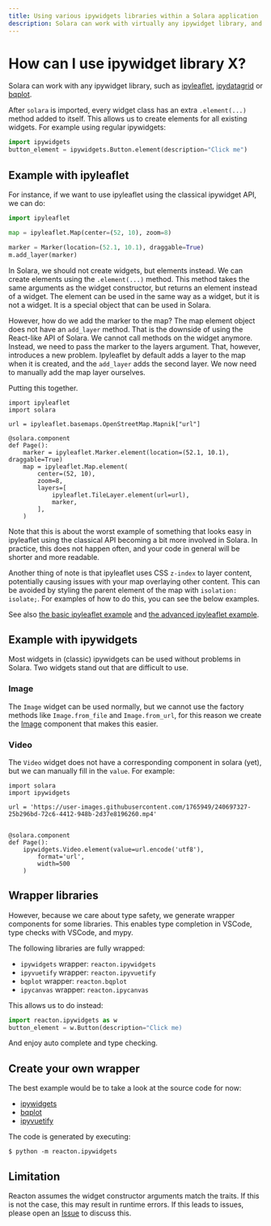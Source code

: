 ```yaml
---
title: Using various ipywidgets libraries within a Solara application
description: Solara can work with virtually any ipywidget library, and enables powerful interactivity with libraries like ipyleaflet, ipydatagrid, and bqplot
---
```

# How can I use ipywidget library X?

Solara can work with any ipywidget library, such as [ipyleaflet](https://github.com/jupyter-widgets/ipyleaflet), [ipydatagrid](https://github.com/bloomberg/ipydatagrid) or [bqplot](https://github.com/bqplot/bqplot).

After `solara` is imported, every widget class has an extra `.element(...)` method added to itself. This allows us to create elements for all existing widgets. For example using regular ipywidgets:

```python
import ipywidgets
button_element = ipywidgets.Button.element(description="Click me")
```

## Example with ipyleaflet

For instance, if we want to use ipyleaflet using the classical ipywidget API, we can do:

```python
import ipyleaflet

map = ipyleaflet.Map(center=(52, 10), zoom=8)

marker = Marker(location=(52.1, 10.1), draggable=True)
m.add_layer(marker)
```

In Solara, we should not create widgets, but elements instead. We can create elements using the `.element(...)` method. This method takes the same arguments as the widget constructor, but returns an element instead of a widget. The element can be used in the same way as a widget, but it is not a widget. It is a special object that can be used in Solara.

However, how do we add the marker to the map? The map element object does not have an `add_layer` method. That is the downside of using the React-like API of Solara. We cannot call methods on the widget
anymore. Instead, we need to pass the marker to the layers argument. That, however, introduces a new problem. Ipyleaflet by default adds a layer to the map when it is created, and the `add_layer` adds the second layer. We now need to manually add the map layer ourselves.

Putting this together.
```solara
import ipyleaflet
import solara

url = ipyleaflet.basemaps.OpenStreetMap.Mapnik["url"]

@solara.component
def Page():
    marker = ipyleaflet.Marker.element(location=(52.1, 10.1), draggable=True)
    map = ipyleaflet.Map.element(
        center=(52, 10),
        zoom=8,
        layers=[
            ipyleaflet.TileLayer.element(url=url),
            marker,
        ],
    )
```

Note that this is about the worst example of something that looks easy in ipyleaflet using the classical API becoming a bit more involved in Solara.
In practice, this does not happen often, and your code in general will be shorter and more readable.

Another thing of note is that ipyleaflet uses CSS `z-index` to layer content, potentially causing issues with your map overlaying other content. This can be avoided by styling the parent element of the map with `isolation: isolate;`. For examples of how to do this, you can see the below examples.

See also [the basic ipyleaflet example](/examples/libraries/ipyleaflet) and [the advanced ipyleaflet example](/examples/libraries/ipyleaflet_advanced).

## Example with ipywidgets

Most widgets in (classic) ipywidgets can be used without problems in Solara. Two widgets stand out that are difficult to use.

### Image

The `Image` widget can be used normally, but we cannot use the factory methods like `Image.from_file` and `Image.from_url`, for this reason we create the [Image](/api/image) component that
makes this easier.

### Video

The `Video` widget does not have a corresponding component in solara (yet), but we can manually fill in the `value`. For example:

```solara
import solara
import ipywidgets

url = 'https://user-images.githubusercontent.com/1765949/240697327-25b296bd-72c6-4412-948b-2d37e8196260.mp4'


@solara.component
def Page():
    ipywidgets.Video.element(value=url.encode('utf8'),
        format='url',
        width=500
    )

```

## Wrapper libraries

However, because we care about type safety, we generate wrapper components for some libraries. This enables type completion in VSCode, type checks with VSCode, and mypy.

The following libraries are fully wrapped:

  * `ipywidgets` wrapper: `reacton.ipywidgets`
  * `ipyvuetify` wrapper: `reacton.ipyvuetify`
  * `bqplot` wrapper: `reacton.bqplot`
  * `ipycanvas` wrapper: `reacton.ipycanvas`

This allows us to do instead:
```python
import reacton.ipywidgets as w
button_element = w.Button(description="Click me)
```

And enjoy auto complete and type checking.

## Create your own wrapper

The best example would be to take a look at the source code for now:

  * [ipywidgets](https://github.com/widgetti/reacton/blob/master/reacton/ipywidgets.py)
  * [bqplot](https://github.com/widgetti/reacton/blob/master/reacton/bqplot.py)
  * [ipyvuetify](https://github.com/widgetti/reacton/blob/master/reacton/ipyvuetify.py)

The code is generated by executing:

    $ python -m reacton.ipywidgets


## Limitation

Reacton assumes the widget constructor arguments match the traits. If this is not the case, this may result in runtime errors. If this leads to issues, please open an [Issue](https://github.com/widgetti/solara/issues/new) to discuss this.
